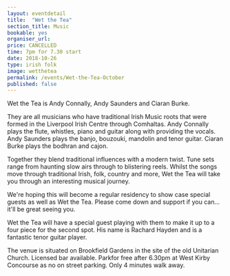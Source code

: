 ```yaml
---
layout: eventdetail
title:  "Wet the Tea"
section_title: Music
bookable: yes
organiser_url:
price: CANCELLED
time: 7pm for 7.30 start
date: 2018-10-26
type: irish folk
image: wetthetea
permalink: /events/Wet-the-Tea-October
published: false
---
```


Wet the Tea is Andy Connally, Andy Saunders and Ciaran Burke.

They are all musicians who have traditional Irish Music roots that were formed in the Liverpool Irish Centre through Comhaltas. Andy Connally plays the flute, whistles, piano and guitar along with providing the vocals. Andy Saunders plays the banjo, bouzouki, mandolin and tenor guitar. Ciaran Burke plays the bodhran and cajon.

Together they blend traditional influences with a modern twist. Tune sets range from haunting slow airs through to blistering reels. Whilst the songs move through traditional Irish, folk, country and more,  Wet the Tea will take you through an interesting musical journey.

We're hoping this will become a regular residency to show case special guests as well as Wet the Tea. Please come down and support if you can... it'll be great seeing you.

Wet the Tea will have a special guest playing with them to make it up to a four piece for the second spot. His name is Rachard Hayden and is a fantastic tenor guitar player.

The venue is situated on Brookfield Gardens in the site of the old Unitarian Church. Licensed bar available. Parkfor free after 6.30pm at West Kirby Concourse as no on street parking. Only 4 minutes walk away.
